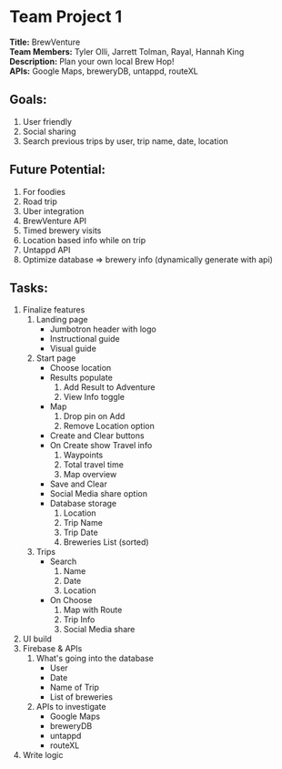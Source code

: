 # Team Project 1

**Title:** BrewVenture  
**Team Members:** Tyler Olli, Jarrett Tolman, Rayal, Hannah King  
**Description:** Plan your own local Brew Hop!  
**APIs:** Google Maps, breweryDB, untappd, routeXL  

## Goals:
  1. User friendly
  2. Social sharing
  3. Search previous trips by user, trip name, date, location

## Future Potential:
  1. For foodies
  2. Road trip
  3. Uber integration
  4. BrewVenture API 
  5. Timed brewery visits
  6. Location based info while on trip
  7. Untappd API
  8. Optimize database => brewery info (dynamically generate with api)

## Tasks:
  1. Finalize features
      1. Landing page
          * Jumbotron header with logo
          * Instructional guide
          * Visual guide
      2. Start page
          * Choose location
          * Results populate
              1. Add Result to Adventure
              2. View Info toggle
          * Map 
              1. Drop pin on Add
              2. Remove Location option
          * Create and Clear buttons
          * On Create show Travel info
              1. Waypoints
              2. Total travel time 
              3. Map overview
          * Save and Clear
          * Social Media share option
          * Database storage
              1. Location
              2. Trip Name
              3. Trip Date
              4. Breweries List (sorted)
      3. Trips
          * Search
              1. Name
              2. Date
              3. Location
          * On Choose
              1. Map with Route
              2. Trip Info
              3. Social Media share
  2. UI build
  3. Firebase & APIs
      1. What's going into the database 
          * User
          * Date 
          * Name of Trip
          * List of breweries 
      2. APIs to investigate
          * Google Maps
          * breweryDB
          * untappd
          * routeXL
  4. Write logic
